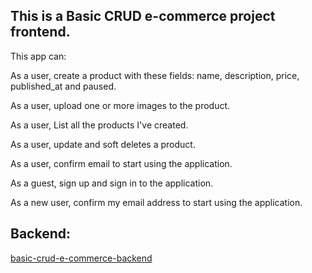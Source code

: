 ## This is a Basic CRUD e-commerce project frontend.

This app can:

As a user, create a product with these fields: name, description, price, published_at and paused.

As a user, upload one or more images to the product.

As a user, List all the products I've created.

As a user, update and soft deletes a product.

As a user, confirm email to start using the application.

As a guest, sign up and sign in to the application.

As a new user, confirm my email address to start using the application.


## Backend:
[basic-crud-e-commerce-backend](https://github.com/LennonSousa/basic-crud-e-commerce-backend)
